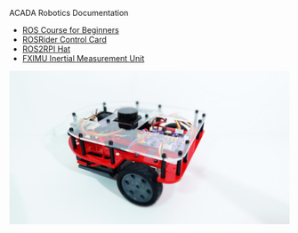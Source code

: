 ACADA Robotics Documentation

- [ROS Course for Beginners](https://docs.acada.dev/ros_beginners_course)
- [ROSRider Control Card](https://docs.acada.dev/rosrider_doc)
- [ROS2RPI Hat](https://docs.acada.dev/ros2rpi_doc)
- [FXIMU Inertial Measurement Unit](https://docs.acada.dev/fximu_doc)

[![CARETTA Robot](/images/acada-caretta-robot.jpg)](https://acada.dev/products)
